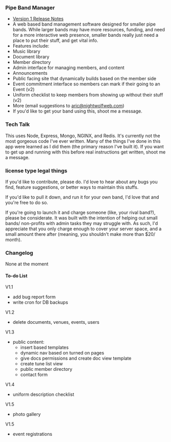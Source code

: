 ### Pipe Band Manager
* [Version 1 Release Notes](https://github.com/aric87/highland_member/releases/tag/1)
* A web based band management software designed for smaller pipe bands. While larger bands may have more resources, funding, and need for a more interactive web presence, smaller bands really just need a place to put their stuff, and get vital info.
* Features include:
 * Music library
 * Document library
 * Member directory
 * Admin interface for managing members, and content
 * Announcements
 * Public facing site that dynamically builds based on the member side
 * Event commitment interface so members can mark if their going to an Event (v2)
 * Uniform checklist to keep members from showing up without their stuff (v2)
 * More (email suggestions to aric@nightwolfweb.com)
* If you'd like to get your band using this, shoot me a message.


### Tech Talk
This uses Node, Express, Mongo, NGINX, and Redis.
It's currently not the most gorgeous code I've ever written. Many of the things I've done in this app were learned as I did them (the primary reason I've built it). If you want to get up and running with this before real instructions get written, shoot me a message.


### license type legal things
If you'd like to contribute, please do. I'd love to hear about any bugs you find, feature suggestions, or better ways to maintain this stuffs.

If you'd like to pull it down, and run it for your own band, I'd love that and you're free to do so.

If you're going to launch it and charge someone (like, your rival band?), please be considerate. It was built with the intention of helping out small bands/ non-profits with admin tasks they may struggle with. As such, I'd appreciate that you only charge enough to cover your server space, and a small amount there after (meaning, you shouldn't make more than $20/ month).

### Changelog
None at the moment

#### To-do List
V1.1
* add bug report form
* write cron for DB backups

V1.2
* delete documents, venues, events, users

V1.3
* public content:
  - insert based templates
  - dynamic nav based on turned on pages
  - give docs permissions and create doc view template
  - create tune list view
  - public member directory
  - contact form

V1.4
* uniform description checklist

V1.5
* photo gallery

V1.5
* event registrations
